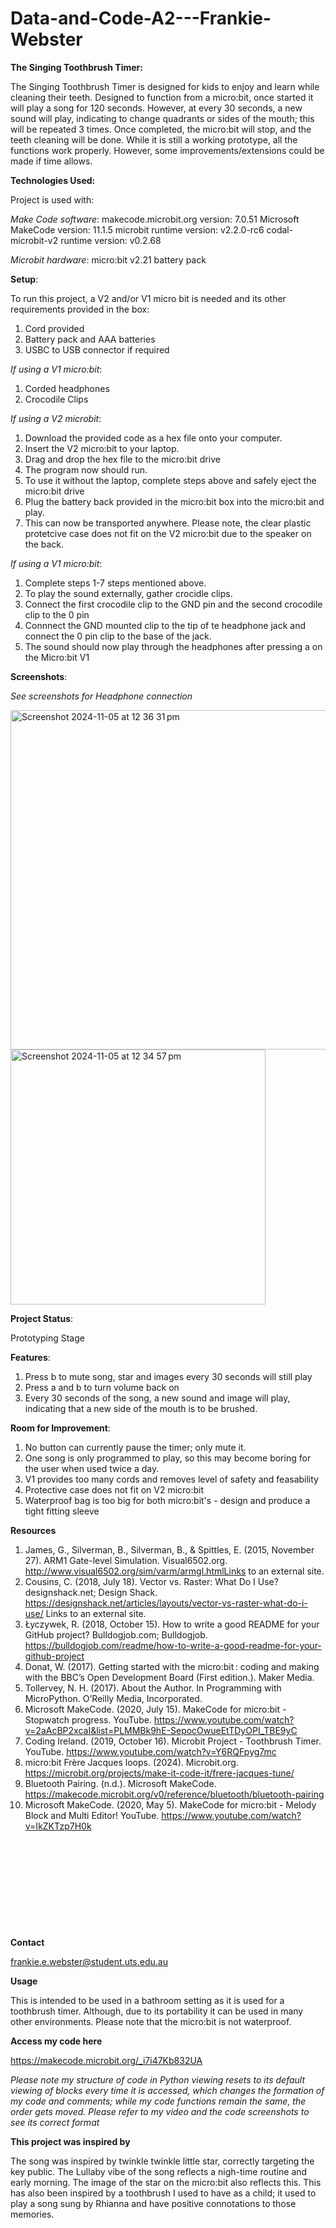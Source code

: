 # Data-and-Code-A2---Frankie-Webster
**The Singing Toothbrush Timer:** 

The Singing Toothbrush Timer is designed for kids to enjoy and learn while cleaning their teeth. Designed to function from a micro:bit, once started it will play a song for 120 seconds. However, at every 30 seconds, a new sound will play, indicating to change quadrants or sides of the mouth; this will be repeated 3 times. Once completed, the micro:bit will stop, and the teeth cleaning will be done. While it is still a working prototype, all the functions work properly. However, some improvements/extensions could be made if time allows. 

**Technologies Used:**

Project is used with: 

*Make Code software*: 
  makecode.microbit.org version:  7.0.51
  Microsoft MakeCode version:  11.1.5
  microbit runtime version:  v2.2.0-rc6
  codal-microbit-v2 runtime version:  v0.2.68

 *Microbit hardware*: 
  micro:bit v2.21 
  battery pack 

**Setup**: 

To run this project, a V2 and/or V1 micro bit is needed and its other requirements provided in the box: 
1. Cord provided 
2. Battery pack and AAA batteries 
3. USBC to USB connector if required

*If using a V1 micro:bit*: 
1. Corded headphones
2. Crocodile Clips 

*If using a V2 microbit*:
1. Download the provided code as a hex file onto your computer.
2. Insert the V2 micro:bit to your laptop.
3. Drag and drop the hex file to the micro:bit drive
4. The program now should run. 
5. To use it without the laptop, complete steps above and safely eject the micro:bit drive
6. Plug the battery back provided in the micro:bit box into the micro:bit and play.
7. This can now be transported anywhere.
Please note, the clear plastic protetcive case does not fit on the V2 micro:bit due to the speaker on the back.

*If using a V1 micro:bit*: 
1. Complete steps 1-7 steps mentioned above.
2. To play the sound externally, gather crocidle clips.
3. Connect the first crocodile clip to the GND pin and the second crocodile clip to the 0 pin
4. Connnect the GND mounted clip to the tip of te headphone jack and connect the 0 pin clip to the base of the jack.
5. The sound should now play through the headphones after pressing a on the Micro:bit V1 

**Screenshots**: 

*See screenshots for Headphone connection*


<img width="543" alt="Screenshot 2024-11-05 at 12 36 31 pm" src="https://github.com/user-attachments/assets/9e9995aa-f5a0-4b5c-9329-15aa28ddd8de">






<img width="408" alt="Screenshot 2024-11-05 at 12 34 57 pm" src="https://github.com/user-attachments/assets/3f17c049-097f-4168-8729-d362bf49c60e">



**Project Status**: 

Prototyping Stage 

**Features**: 

1. Press b to mute song, star and images every 30 seconds will still play
2. Press a and b to turn volume back on
3. Every 30 seconds of the song, a new sound and image will play, indicating that a new side of the mouth is to be brushed. 

**Room for Improvement**: 

1. No button can currently pause the timer; only mute it.
2. One song is only programmed to play, so this may become boring for the user when used twice a day.
3. V1 provides too many cords and removes level of safety and feasability
4. Protective case does not fit on V2 micro:bit
5. Waterproof bag is too big for both micro:bit's - design and produce a tight fitting sleeve



**Resources** 

1. James, G., Silverman, B., Silverman, B., & Spittles, E. (2015, November 27). ARM1 Gate-level Simulation. Visual6502.org. http://www.visual6502.org/sim/varm/armgl.htmlLinks to an external site.
2. Cousins, C. (2018, July 18). Vector vs. Raster: What Do I Use? designshack.net; Design Shack. https://designshack.net/articles/layouts/vector-vs-raster-what-do-i-use/ Links to an external site.
3. Łyczywek, R. (2018, October 15). How to write a good README for your GitHub project? Bulldogjob.com; Bulldogjob. https://bulldogjob.com/readme/how-to-write-a-good-readme-for-your-github-project
4. Donat, W. (2017). Getting started with the micro:bit : coding and making with the BBC’s Open Development Board (First edition.). Maker Media.
5. Tollervey, N. H. (2017). About the Author. In Programming with MicroPython. O’Reilly Media, Incorporated.
6. Microsoft MakeCode. (2020, July 15). MakeCode for micro:bit - Stopwatch progress. YouTube. https://www.youtube.com/watch?v=2aAcBP2xcaI&list=PLMMBk9hE-SepocOwueEtTDyOPI_TBE9yC
7. Coding Ireland. (2019, October 16). Microbit Project - Toothbrush Timer. YouTube. https://www.youtube.com/watch?v=Y6RQFpyg7mc
8. micro:bit Frère Jacques loops. (2024). Microbit.org. https://microbit.org/projects/make-it-code-it/frere-jacques-tune/
9. Bluetooth Pairing. (n.d.). Microsoft MakeCode. https://makecode.microbit.org/v0/reference/bluetooth/bluetooth-pairing
10. Microsoft MakeCode. (2020, May 5). MakeCode for micro:bit - Melody Block and Multi Editor! YouTube. https://www.youtube.com/watch?v=IkZKTzp7H0k

‌
‌ 

‌ 

‌ 

‌ 
 
 

‌ 


**Contact** 

frankie.e.webster@student.uts.edu.au 


**Usage**

This is intended to be used in a bathroom setting as it is used for a toothbrush timer. 
Although, due to its portability it can be used in many other environments. 
Please note that the micro:bit is not waterproof. 

**Access my code here** 

https://makecode.microbit.org/_i7i47Kb832UA

*Please note my structure of code in Python viewing resets to its default viewing of blocks every time it is accessed, which changes the formation of my code and comments; while my code functions remain the same, the order gets moved. Please refer to my video and the code screenshots to see its correct format* 

**This project was inspired by** 

The song was inspired by twinkle twinkle little star, correctly targeting the key public. The Lullaby vibe of the song reflects a nigh-time routine and early morning. 
The image of the star on the micro:bit also reflects this. 
This has also been inspired by a toothbrush I used to have as a child; it used to play a song sung by Rhianna and have positive connotations to those memories. 
